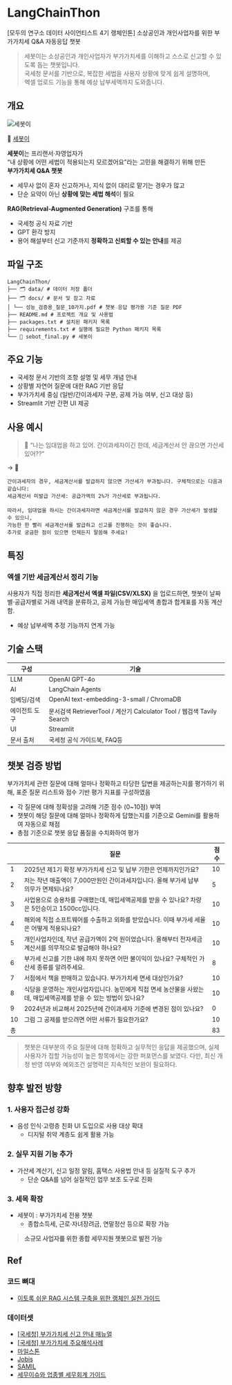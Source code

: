 # LangChainThon
[모두의 연구소 데이터 사이언티스트 4기 랭체인톤] 소상공인과 개인사업자를 위한 부가가치세 Q&A 자동응답 챗봇
> 세봇이는 소상공인과 개인사업자가 부가가치세를 이해하고 스스로 신고할 수 있도록 돕는 챗봇입니다.  
> 국세청 문서를 기반으로, 복잡한 세법을 사용자 상황에 맞게 쉽게 설명하며,  
> 엑셀 업로드 기능을 통해 예상 납부세액까지 도와줍니다.

## 개요

<img src="./docs/images/세봇이_로고.png" alt="세봇이" width="200"/>

🤖 [세봇이](https://langchainthon-hav53z6sqkruvt2mzvesx4.streamlit.app/)

**세봇이**는 프리랜서·자영업자가  
“내 상황에 어떤 세법이 적용되는지 모르겠어요”라는 고민을 해결하기 위해 만든  
**부가가치세 Q&A 챗봇**

- 세무사 없이 혼자 신고하거나, 지식 없이 대리로 맡기는 경우가 많고  
- 단순 요약이 아닌 **상황에 맞는 세법 해석**이 필요

**RAG(Retrieval-Augmented Generation)** 구조를 통해  
- 국세청 공식 자료 기반  
- GPT 환각 방지  
- 용어 해설부터 신고 기준까지 **정확하고 신뢰할 수 있는 안내**를 제공

## 파일 구조

```
LangChainThon/
├── 🗂️ data/ # 데이터 저장 폴더
├── 🗂️ docs/ # 문서 및 참고 자료
│ └── 성능_검증용_질문_10가지.pdf # 챗봇 응답 평가용 기준 질문 PDF
├── README.md # 프로젝트 개요 및 사용법
├── packages.txt # 설치된 패키지 목록
├── requirements.txt # 실행에 필요한 Python 패키지 목록
└── 🧾 sebot_final.py # 세봇이 
```

## 주요 기능

- 국세청 문서 기반의 조항 설명 및 세무 개념 안내
- 상황별 자연어 질문에 대한 RAG 기반 응답
- 부가가치세 중심 (일반/간이과세자 구분, 공제 가능 여부, 신고 대상 등)
- Streamlit 기반 간편 UI 제공


## 사용 예시

> 💬 “나는 임대업을 하고 있어. 간이과세자이긴 한데, 세금계산서 안 끊으면 가산세 있어??”

→ 📖 
```
간이과세자의 경우, 세금계산서를 발급하지 않으면 가산세가 부과됩니다. 구체적으로는 다음과 같습니다:
세금계산서 미발급 가산세: 공급가액의 2%가 가산세로 부과됩니다.
  
따라서, 임대업을 하시는 간이과세자라면 세금계산서를 발급하지 않은 경우 가산세가 발생할 수 있으니,
가능한 한 빨리 세금계산서를 발급하고 신고를 진행하는 것이 좋습니다.
추가로 궁금한 점이 있으면 언제든지 말씀해 주세요!
```

## 특징

### 엑셀 기반 세금계산서 정리 기능
사용자가 직접 정리한 **세금계산서 엑셀 파일(CSV/XLSX)** 을 업로드하면,
챗봇이 날짜별·공급자별로 거래 내역을 분류하고,
공제 가능한 매입세액 총합과 합계표를 자동 계산함.

- 예상 납부세액 추정 기능까지 연계 가능

## 기술 스택 

| 구성 | 기술 |
|------|------|
| LLM | OpenAI GPT-4o |
| AI | LangChain Agents |
| 임베딩/검색 | OpenAI text-embedding-3-small / ChromaDB |
| 에이전트 도구 | 문서검색 RetrieverTool / 계산기 Calculator Tool / 웹검색 Tavily Search |
| UI | Streamlit |
| 문서 출처 | 국세청 공식 가이드북, FAQ등 |

## 챗봇 검증 방법

부가가치세 관련 질문에 대해 얼마나 정확하고 타당한 답변을 제공하는지를 평가하기 위해, 표준 질문 리스트와 점수 기반 평가 지표를 구성하였음

- 각 질문에 대해 정확성을 고려해 기준 점수 (0~10점) 부여
- 챗봇이 해당 질문에 대해 얼마나 정확하게 답했는지를 기준으로 Gemini를 활용하여 자동으로 채점
- 총점 기준으로 챗봇 응답 품질을 수치화하여 평가

|  | 질문  | 점수 |
| --- | --- | --- |
| 1 | 2025년 제1기 확정 부가가치세 신고 및 납부 기한은 언제까지인가요? | 10 |
| 2 | 저는 작년 매출액이 7,000만원인 간이과세자입니다. 올해 부가세 납부 의무가 면제되나요? | 5 |
| 3 | 사업용으로 승용차를 구매했는데, 매입세액공제를 받을 수 있나요? 차량은 5인승이고 1500cc입니다. | 10 |
| 4 | 해외에 직접 소프트웨어를 수출하고 외화를 받았습니다. 이때 부가세 세율은 어떻게 적용되나요? | 10 |
| 5 | 개인사업자인데, 작년 공급가액이 2억 원이었습니다. 올해부터 전자세금계산서를 의무적으로 발급해야 하나요? | 10 |
| 6 | 부가세 신고를 기한 내에 하지 못하면 어떤 불이익이 있나요? 구체적인 가산세 종류를 알려주세요. | 8 |
| 7 | 서점에서 책을 판매하고 있습니다. 부가가치세 면세 대상인가요? | 10 |
| 8 | 식당을 운영하는 개인사업자입니다. 농민에게 직접 면세 농산물을 사왔는데, 매입세액공제를 받을 수 있는 방법이 있나요? | 10 |
| 9 | 2024년과 비교해서 2025년에 간이과세자 기준에 변경된 점이 있나요? | 0 |
| 10 | 그럼 그 공제를 받으려면 어떤 서류가 필요한가요? | 10 |
| 총 |  | 83 | 

> 챗봇은 대부분의 주요 질문에 대해 정확하고 실무적인 응답을 제공했으며, 실제 사용자가 접할 가능성이 높은 항목에서는 강한 퍼포먼스를 보였다. 다만, 최신 개정 반영 여부와 예외조건 설명력은 지속적인 보완이 필요하다.

## 향후 발전 방향

### 1. 사용자 접근성 강화
- 음성 인식·고령층 친화 UI 도입으로 사용 대상 확대
  - 디지털 취약 계층도 쉽게 활용 가능

### 2. 실무 지원 기능 추가
- 가산세 계산기, 신고 일정 알림, 홈택스 사용법 안내 등 실질적 도구 추가
  - 단순 Q&A를 넘어 실질적인 업무 보조 도구로 진화

### 3. 세목 확장
- 세봇이 : 부가가치세 전용 챗봇
  - 종합소득세, 근로·자녀장려금, 연말정산 등으로 확장 가능

>**소규모 사업자를 위한 종합 세무지원 챗봇으로 발전 가능**

## Ref

### 코드 뼈대
- [이토록 쉬운 RAG 시스템 구축을 위한 랭체인 실전 가이드](https://www.yes24.com/product/goods/136548871)

### 데이터셋 
- [[국세청] 부가가치세 신고 안내 매뉴얼](https://www.nts.go.kr/nts/na/ntt/selectNttList.do?mi=2409&bbsId=30008)
- [[국세청] 부가가치세 주요해석사례](https://www.nts.go.kr/nts/cm/cntnts/cntntsView.do?mi=9623&cntntsId=8249)
- [마일스톤](https://milestoneguide.oopy.io/e5ee3a8c-7373-46fd-9c64-703053bcca6c)
- [Jobis](https://help.jobis.co/hc/ko/articles/8942135736857--%EB%B6%80%EA%B0%80%EA%B0%80%EC%B9%98%EC%84%B8-%EC%8B%A0%EA%B3%A0%EA%B0%80-%EC%9E%98%EB%AA%BB%EB%90%90%EB%8B%A4%EB%A9%B4-%EC%88%98%EC%A0%95%EC%8B%A0%EA%B3%A0vs%EA%B2%BD%EC%A0%95%EC%B2%AD%EA%B5%AC)
- [SAMIL](https://www.samili.com/opt/Sangdam/NtsSangdamView.asp?backFlag=True&div_cate=smb&idx_no=214336&method=content&op=2&op2=5&page=38&sd_cate=sa3&searchword=&selsemok=%EC%A0%84%EC%B2%B4&)
- [세무이슈와 업종별 세무회계 가이드](https://blog.guide.taxmedicenter.com/333)

